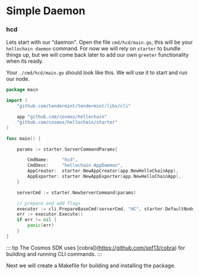 # Simple Daemon

### hcd

Lets start with our "daemon". Open the file `cmd/hcd/main.go`, this will be your `hellochain daemon` command. For now we will rely on `starter` to bundle things up, but we will come back later to add our own `greeter` functionality when its ready.

Your `./cmd/hcd/main.go` should look like this. We will use it to start and run our node.


```go
package main

import (
	"github.com/tendermint/tendermint/libs/cli"

	app "github.com/cosmos/hellochain"
	"github.com/cosmos/hellochain/starter"
)

func main() {

	params := starter.ServerCommandParams{

		CmdName:     "hcd",
		CmdDesc:     "hellochain AppDaemon",
		AppCreator:  starter.NewAppCreator(app.NewHelloChainApp),
		AppExporter: starter.NewAppExporter(app.NewHelloChainApp),
	}

	serverCmd := starter.NewServerCommand(params)

	// prepare and add flags
	executor := cli.PrepareBaseCmd(serverCmd, "HC", starter.DefaultNodeHome)
	err := executor.Execute()
	if err != nil {
		panic(err)
	}
}
```


::: tip
The Cosmos SDK uses [cobra])(https://github.com/spf13/cobra) for building and running CLI commands.
:::

Next we will create a Makefile for building and installing the package.
